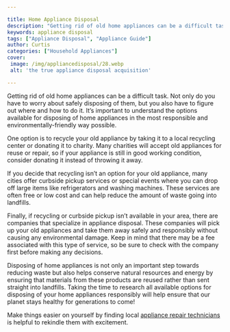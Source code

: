 ```yaml
---

title: Home Appliance Disposal
description: "Getting rid of old home appliances can be a difficult task. Not only do you have to worry about safely disposing of them, but you ...get the full scoop"
keywords: appliance disposal
tags: ["Appliance Disposal", "Appliance Guide"]
author: Curtis
categories: ["Household Appliances"]
cover: 
 image: /img/appliancedisposal/28.webp
 alt: 'the true appliance disposal acquisition'

---
```


Getting rid of old home appliances can be a difficult task. Not only do you have to worry about safely disposing of them, but you also have to figure out where and how to do it. It’s important to understand the options available for disposing of home appliances in the most responsible and environmentally-friendly way possible. 

One option is to recycle your old appliance by taking it to a local recycling center or donating it to charity. Many charities will accept old appliances for reuse or repair, so if your appliance is still in good working condition, consider donating it instead of throwing it away. 

If you decide that recycling isn’t an option for your old appliance, many cities offer curbside pickup services or special events where you can drop off large items like refrigerators and washing machines. These services are often free or low cost and can help reduce the amount of waste going into landfills. 

Finally, if recycling or curbside pickup isn’t available in your area, there are companies that specialize in appliance disposal. These companies will pick up your old appliances and take them away safely and responsibly without causing any environmental damage. Keep in mind that there may be a fee associated with this type of service, so be sure to check with the company first before making any decisions. 

Disposing of home appliances is not only an important step towards reducing waste but also helps conserve natural resources and energy by ensuring that materials from these products are reused rather than sent straight into landfills. Taking the time to research all available options for disposing of your home appliances responsibly will help ensure that our planet stays healthy for generations to come!

Make things easier on yourself by finding local <a href="/pages/appliance-repair-technicians/">appliance repair technicians</a> is helpful to rekindle them with excitement.